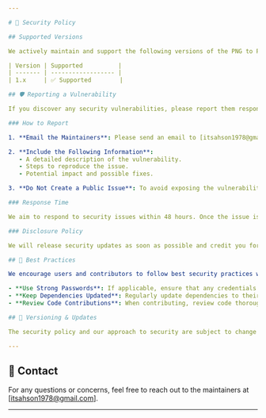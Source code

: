 ```yaml
---

# 🔐 Security Policy

## Supported Versions

We actively maintain and support the following versions of the PNG to PPT Converter project. We recommend always using the latest version to benefit from the latest features and security updates.

| Version | Supported          |
| ------- | ------------------ |
| 1.x     | ✅ Supported        |

## 🛡️ Reporting a Vulnerability

If you discover any security vulnerabilities, please report them responsibly. We value your help in keeping our project secure.

### How to Report

1. **Email the Maintainers**: Please send an email to [itsahson1978@gmail.com] with the subject line: "Security Issue in PNG to PPT Converter".

2. **Include the Following Information**:
   - A detailed description of the vulnerability.
   - Steps to reproduce the issue.
   - Potential impact and possible fixes.

3. **Do Not Create a Public Issue**: To avoid exposing the vulnerability, please refrain from opening a public issue on GitHub.

### Response Time

We aim to respond to security issues within 48 hours. Once the issue is verified, we will work on a fix and inform you of the timeline for the patch release.

### Disclosure Policy

We will release security updates as soon as possible and credit you for reporting the vulnerability unless you wish to remain anonymous. Public disclosure of the vulnerability will occur only after the patch is released.

## 🔐 Best Practices

We encourage users and contributors to follow best security practices when using and contributing to the project:

- **Use Strong Passwords**: If applicable, ensure that any credentials used in the project are strong and securely stored.
- **Keep Dependencies Updated**: Regularly update dependencies to their latest versions to mitigate known vulnerabilities.
- **Review Code Contributions**: When contributing, review code thoroughly to avoid introducing new vulnerabilities.

## 🔄 Versioning & Updates

The security policy and our approach to security are subject to change as the project evolves. We will update this document accordingly.

---
```


## 📝 Contact

For any questions or concerns, feel free to reach out to the maintainers at [itsahson1978@gmail.com].

---
